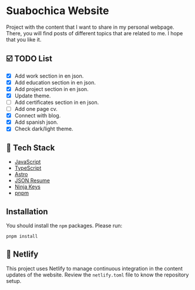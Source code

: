 Suabochica Website
==================

Project with the content that I want to share in my personal webpage. There, you will find posts of different topics that are related to me. I hope that you like it.

☑️ TODO List
-----------

- [x] Add work section in en json.
- [x] Add education section in en json.
- [x] Add project section in en json.
- [x] Update theme.
- [ ] Add certificates section in en json.
- [ ] Add one page cv.
- [x] Connect with blog.
- [x] Add spanish json.
- [x] Check dark/light theme.

🧰 Tech Stack
-------------

- [JavaScript](https://www.javascript.com/)
- [TypeScript](https://www.typescriptlang.org/)
- [Astro](https://astro.build/)
- [JSON Resume](https://jsonresume.org)
- [Ninja Keys](https://github.com/ssleptsov/ninja-keys)
- [pnpm](https://pnpm.io/)

Installation
-------------

You should install the `npm` packages. Please run:

    pnpm install

🚀 Netlify
--------

This project uses Netlify to manage continuous integration in the content updates of the website. Review the `netlify.toml` file to know the repository setup.
